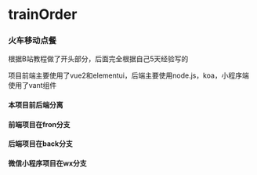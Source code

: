 # trainOrder
### 火车移动点餐
根据B站教程做了开头部分，后面完全根据自己5天经验写的

项目前端主要使用了vue2和elementui，后端主要使用node.js，koa，小程序端使用了vant组件
#### 本项目前后端分离
#### 前端项目在fron分支
#### 后端项目在back分支
#### 微信小程序项目在wx分支
